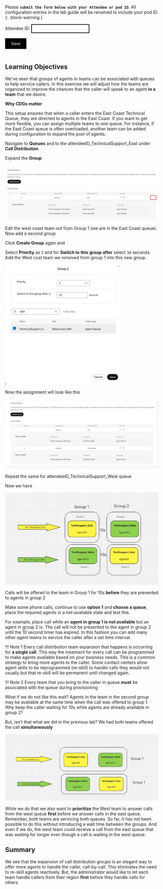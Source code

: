 <script>
 function update () {
    const form = document.forms['attendee-form'];
    if (form) {
      form.addEventListener('submit', function (event) {
        event.preventDefault();
        const inputs = Array.from(form.querySelectorAll('input'));
        const values = inputs.reduce((acc, input) => {
          acc[input.id + '_out'] = input.value;
          return acc;
        }, {});

        Object.entries(values).forEach(([id, value]) => {
          const elements = document.getElementsByClassName(id);
          Array.from(elements).forEach(element => {

            console.log(element.innerHTML);
            if(Number(element.innerHTML) > 99 ){
               console.log(`Got a 99+ attendee: ${element.innerHTML}`);
               element.innerHTML = value;
             }
            else{
               console.log(`Got a sub 99 attendee: ${element.innerHTML}`);
               if(element.innerHTML.includes('gmail.com'))
               {
                element.innerHTML = `0${value}`;
                }
               else{
                element.innerHTML = value;
               }
                }
          });
        });
        const attendeeIDInput = form.elements['attendeeID'];
       if (attendeeIDInput && attendeeIDInput.value !== 'Your_Attendee_ID') {
          localStorage.setItem('attendeeID', attendeeIDInput.value);
        }
      });
    }
  };
</script>
<style>
  /* Style for the button */
  button {
    background-color: black; /* Set the background color to black */
    color: white; /* Set the text color to white */
    border: none; /* Remove the border */
    padding: 10px 20px; /* Add some padding for better appearance */
    cursor: pointer; /* Show a pointer cursor on hover */
  }

   /* Style for the input element */
  input[type="text"] {
    border: 2px solid black; /* Set the border thickness to 2px */
    padding: 5px; /* Add some padding for better appearance */

</style>

Please **`submit the form below with your Attendee or pod ID`**. All configuration entries in the lab guide will be renamed to include your pod ID.
 {: .block-warning }

<script>
document.forms["attendee-form"][1].value = localStorage.getItem("attendeeID") || "Your Attendee ID" 
</script>
<form id="attendee-form">
  <label for="attendee">Attendee ID:</label>
  <input type="text" id="attendee" name="attendee" onChange="update()"><br>
<br>
  <button onclick="update()">Save</button>
</form>

<br/>


## Learning Objectives

We've seen that groups of agents in teams can be associated with queues to help service callers. In this exercise we will adjust how the teams are organized to improve the chances that the caller will speak to an agent **in a team** that we desire. 

**Why CDGs matter**

This setup ensures that when a caller enters the East Coast Technical Queue, they are directed to agents in the East Coast. If you want to get more flexible, you can assign multiple teams to one queue. For instance, if the East Coast queue is often overloaded, another team can be added during configuration to expand the pool of agents.  

Navigate to **Queues** and to the <w class = "attendee_out">attendeeID</w>_TechnicalSupport_East under **Call Distribution**

Expand the **Group**

![cdg](../assets/cdg/cdg_6.png)

Edit the west coast team _out_ from Group 1 (we are in the East Coast queue). Now add a second group

Click **Create Group** again and 

Select **Priority** as `2` and for **Switch to this group after** select `10` seconds. Add the West cost team we removed from group 1 into this new group.

![queue](../assets/teams/q_4.png)

Now the assignment will look like this

![cdg](../assets/cdg/cdg_7.png)

Repeat the same for <w class = "attendee_out">attendeeID</w>_TechnicalSupport_West queue 

Now we have 

![cdg](../assets/cdg/cdg_8.png)

Calls will be offered to the team in Group 1 for 10s **before** they are presented to agents in group 2

Make some phone calls, continue to use **option 1** and **choose a queue**, place the required agents in a not-available state and test this. 

For example, place call while an **agent in group 1 is not available** but an agent in group 2 is. The call will not be presented to the agent in group 2 until the 10 second timer has expired. In this fashion you can add many other agent teams to service the caller after a set time interval. 

!!! Note 1
    Every call distribution team expansion that happens is occurring for **a single call**. This way the treatment for every call can be programmed to make agents available based on your business needs. This is a common strategy to bring more agents to the caller. Some contact centers allow agent skills to be reprogrammed (re-skill) to handle calls they would not usually but that re-skill will be permanent until changed again. 

!!! Note 2
    Every team that you bring to the caller in queue **must** be associated with the queue during provisioning

What if we do not like this wait? Agents in the team in the second group may be available at the same time when the call was offered to group 1. Why keep the caller waiting for 10s while agents are already available in group 2?

But, isn't that what we did in the previous lab? We had both teams offered the call **simultaneously** 

![cdg](../assets/teams/cdg_3.png)

While we do that we also want to **prioritize** the West team to answer calls from the west queue **first** before we answer calls in the east queue. Remember, both teams are servicing both queues. So far, it has not been possible to do this without introducing a wait time between the groups. And even if we do, the west team could receive a call from the east queue that was waiting for longer even though a call is waiting in the west queue.

## Summary

We see that the expansion of call distribution groups is an elegant way to offer more agents to handle the caller, call-by-call. This eliminates the need to re-skill agents reactively. But, the administrator would like to let each team handle callers from their region **first** before they handle calls for others
